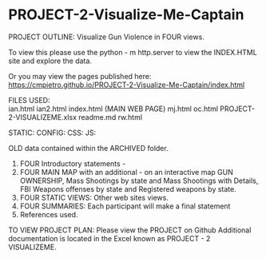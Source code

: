 # PROJECT-2-Visualize-Me-Captain

PROJECT OUTLINE:  Visualize Gun Violence in FOUR views.

To view this please use the python - m http.server to view the INDEX.HTML site and explore the data. 

Or you may view the pages published here:  https://cmpietro.github.io/PROJECT-2-Visualize-Me-Captain/index.html

FILES USED:  
ian.html
ian2.html
index.html (MAIN WEB PAGE)
mj.html
oc.html
PROJECT-2-VISUALIZEME.xlsx
readme.md
rw.html

STATIC: 
CONFIG:
CSS:
JS:

OLD data contained within the ARCHIVED folder. 

1. FOUR Introductory statements - 
2. FOUR MAIN MAP with an additional - on an interactive map GUN OWNERSHIP, Mass Shootings by state and Mass Shootings with Details, FBI Weapons offenses by state and Registered weapons by state.
3. FOUR STATIC VIEWS:  Other web sites views.
4. FOUR SUMMARIES:  Each participant will make a final statement
5. References used. 

TO VIEW PROJECT PLAN:  Please view the PROJECT on Github
Additional documentation is located in the Excel known as PROJECT - 2 VISUALIZEME.




